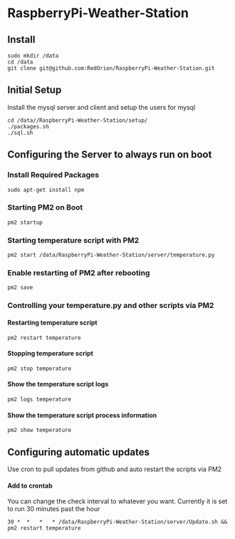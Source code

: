 # RaspberryPi-Weather-Station

## Install
````shell
sudo mkdir /data
cd /data
git clone git@github.com:RedOrion/RaspberryPi-Weather-Station.git
````

## Initial Setup

Install the mysql server and client and setup the users for mysql

````shell
cd /data//RaspberryPi-Weather-Station/setup/
./packages.sh
./sql.sh
````

## Configuring the Server to always run on boot

### Install Required Packages
````shell
sudo apt-get install npm
````

### Starting PM2 on Boot
````shell
pm2 startup
````

### Starting temperature script with PM2
````shell
pm2 start /data/RaspberryPi-Weather-Station/server/temperature.py
````

### Enable restarting of PM2 after rebooting
````shell
pm2 save
````

### Controlling your temperature.py and other scripts via PM2

#### Restarting temperature script
````shell
pm2 restart temperature
````
#### Stopping temperature script
````shell
pm2 stop temperature
````
#### Show the temperature script logs
````shell
pm2 logs temperature
````
#### Show the temperature script process information
````shell
pm2 show temperature
````

## Configuring automatic updates
Use cron to pull updates from github and auto restart the scripts via PM2

#### Add to crontab
You can change the check interval to whatever you want. Currently it is set to run 30 minutes past the hour
````shell
30 *  *   *   * /data/RaspberryPi-Weather-Station/server/Update.sh && pm2 restart temperature
````